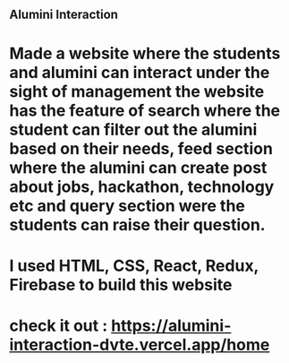  ## Alumini Interaction

# Made a website where the students and alumini can interact under the sight of management the website has the feature of search where the student can filter out the alumini based on their needs, feed section where the alumini can create post about jobs, hackathon, technology etc and query section were the students can raise their question.
# I used HTML, CSS, React, Redux, Firebase to build this website

# check it out : https://alumini-interaction-dvte.vercel.app/home
 
 
